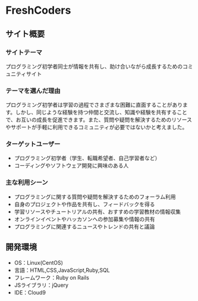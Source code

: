 # FreshCoders

## サイト概要
### サイトテーマ
プログラミング初学者同士が情報を共有し、助け合いながら成長するためのコミュニティサイト

### テーマを選んだ理由
プログラミング初学者は学習の過程でさまざまな困難に直面することがあります。しかし、同じような経験を持つ仲間と交流し、知識や経験を共有することで、お互いの成長を促進できます。また、質問や疑問を解決するためのリソースやサポートが手軽に利用できるコミュニティが必要ではないかと考えました。

### ターゲットユーザー
- プログラミング初学者（学生、転職希望者、自己学習者など）
- コーディングやソフトウェア開発に興味のある人

### 主な利用シーン
- プログラミングに関する質問や疑問を解決するためのフォーラム利用
- 自身のプロジェクトや作品を共有し、フィードバックを得る
- 学習リソースやチュートリアルの共有、おすすめの学習教材の情報収集
- オンラインイベントやハッカソンへの参加募集や情報の共有
- プログラミングに関連するニュースやトレンドの共有と議論

## 開発環境
- OS：Linux(CentOS)
- 言語：HTML,CSS,JavaScript,Ruby,SQL
- フレームワーク：Ruby on Rails
- JSライブラリ：jQuery
- IDE：Cloud9
